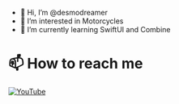 - 👋 Hi, I’m @desmodreamer
- 👀 I’m interested in Motorcycles
- 🌱 I’m currently learning SwiftUI and Combine

# 📫 How to reach me

[![YouTube](https://img.shields.io/badge/YouTube-FF0000?style=for-the-badge&logo=youtube&logoColor=white)](https://www.youtube.com/channel/UCUViZOqNLfIvdtpq5uN8twA)
<!---
desmodreamer/desmodreamer is a ✨ special ✨ repository because its `README.md` (this file) appears on your GitHub profile.
You can click the Preview link to take a look at your changes.
--->

